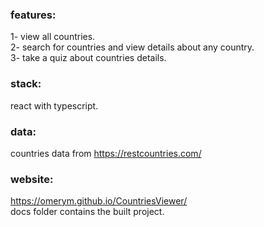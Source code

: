 ### features:
1- view all countries. \
2- search for countries and view details about any country.\
3- take a quiz about countries details.
### stack:
react with typescript.
### data:
countries data from https://restcountries.com/

### website:
https://omerym.github.io/CountriesViewer/
\
docs folder contains the built project.
